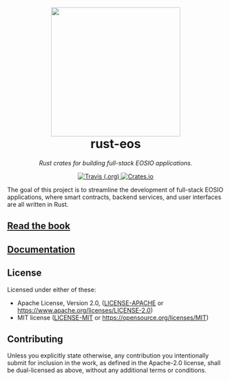 <p align="center">
	<h1 align="center">
		<img src="logo.svg" width="300"/>
		<br />
		rust-eos
	</h1>
	<p align="center">
		<em>Rust crates for building full-stack EOSIO applications.</em>
	</p>
	<p align="center">
		<a href="https://travis-ci.org/sagan-software/rust-eos">
			<img src="https://img.shields.io/travis/sagan-software/rust-eos.svg" alt="Travis (.org)" />
		</a>
		<a href="https://crates.io/crates/eosio">
			<img src="https://img.shields.io/crates/l/eosio.svg" alt="Crates.io" />
		</a>
	</p>
</p>

The goal of this project is to streamline the development of full-stack EOSIO applications, where smart contracts, backend services, and user interfaces are all written in Rust.

## [Read the book](https://sagan-software.github.io/rust-eos/)

## [Documentation](https://sagan-software.github.io/rust-eos/api/eosio/)

## License

Licensed under either of these:

- Apache License, Version 2.0, ([LICENSE-APACHE](LICENSE-APACHE) or
  https://www.apache.org/licenses/LICENSE-2.0)
- MIT license ([LICENSE-MIT](LICENSE-MIT) or
  https://opensource.org/licenses/MIT)

## Contributing

Unless you explicitly state otherwise, any contribution you intentionally submit
for inclusion in the work, as defined in the Apache-2.0 license, shall be
dual-licensed as above, without any additional terms or conditions.

[guide]: https://sagan-software.github.io/rust-eos/
[telegram]: https://t.me/rust_eos
[website]: https://sagan-software.github.io/rust-eos/
[docs]: https://sagan-software.github.io/rust-eos/docs/
